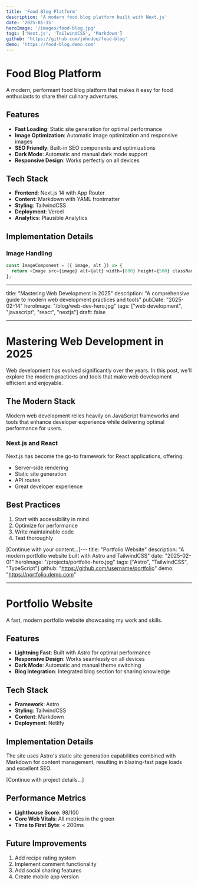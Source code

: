 ```yaml
---
title: 'Food Blog Platform'
description: 'A modern food blog platform built with Next.js'
date: '2025-01-15'
heroImage: '/images/food-blog.jpg'
tags: ['Next.js', 'TailwindCSS', 'Markdown']
github: 'https://github.com/johndoe/food-blog'
demo: 'https://food-blog.demo.com'
---
```


# Food Blog Platform

A modern, performant food blog platform that makes it easy for food enthusiasts to share their culinary adventures.

## Features

- **Fast Loading**: Static site generation for optimal performance
- **Image Optimization**: Automatic image optimization and responsive images
- **SEO Friendly**: Built-in SEO components and optimizations
- **Dark Mode**: Automatic and manual dark mode support
- **Responsive Design**: Works perfectly on all devices

## Tech Stack

- **Frontend**: Next.js 14 with App Router
- **Content**: Markdown with YAML frontmatter
- **Styling**: TailwindCSS
- **Deployment**: Vercel
- **Analytics**: Plausible Analytics

## Implementation Details

### Image Handling

```javascript
const ImageComponent = ({ image, alt }) => {
  return <Image src={image} alt={alt} width={800} height={500} className="rounded-lg" />;
};
```

---

title: "Mastering Web Development in 2025"
description: "A comprehensive guide to modern web development practices and tools"
pubDate: "2025-02-14"
heroImage: "/blog/web-dev-hero.jpg"
tags: ["web development", "javascript", "react", "nextjs"]
draft: false

---

# Mastering Web Development in 2025

Web development has evolved significantly over the years. In this post, we'll explore the modern practices and tools that make web development efficient and enjoyable.

## The Modern Stack

Modern web development relies heavily on JavaScript frameworks and tools that enhance developer experience while delivering optimal performance for users.

### Next.js and React

Next.js has become the go-to framework for React applications, offering:

- Server-side rendering
- Static site generation
- API routes
- Great developer experience

## Best Practices

1. Start with accessibility in mind
2. Optimize for performance
3. Write maintainable code
4. Test thoroughly

[Continue with your content...]---
title: "Portfolio Website"
description: "A modern portfolio website built with Astro and TailwindCSS"
date: "2025-02-01"
heroImage: "/projects/portfolio-hero.jpg"
tags: ["Astro", "TailwindCSS", "TypeScript"]
github: "https://github.com/username/portfolio"
demo: "https://portfolio.demo.com"

---

# Portfolio Website

A fast, modern portfolio website showcasing my work and skills.

## Features

- **Lightning Fast**: Built with Astro for optimal performance
- **Responsive Design**: Works seamlessly on all devices
- **Dark Mode**: Automatic and manual theme switching
- **Blog Integration**: Integrated blog section for sharing knowledge

## Tech Stack

- **Framework**: Astro
- **Styling**: TailwindCSS
- **Content**: Markdown
- **Deployment**: Netlify

## Implementation Details

The site uses Astro's static site generation capabilities combined with Markdown for content management, resulting in blazing-fast page loads and excellent SEO.

[Continue with project details...]

## Performance Metrics

- **Lighthouse Score**: 98/100
- **Core Web Vitals**: All metrics in the green
- **Time to First Byte**: < 200ms

## Future Improvements

1. Add recipe rating system
2. Implement comment functionality
3. Add social sharing features
4. Create mobile app version
